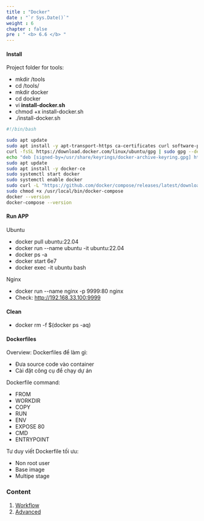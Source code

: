 ```yaml
---
title : "Docker"
date : "`r Sys.Date()`"
weight : 6
chapter : false
pre : " <b> 6.6 </b> "
---
```


#### Install

Project folder for tools:
- mkdir /tools
- cd /tools/
- mkdir docker
- cd docker
- vi **install-docker.sh**
- chmod +x install-docker.sh
- ./install-docker.sh

````sh
#!/bin/bash

sudo apt update
sudo apt install -y apt-transport-https ca-certificates curl software-properties-common
curl -fsSL https://download.docker.com/linux/ubuntu/gpg | sudo gpg --dearmor -o /usr/share/keyrings/docker-archive-keyring.gpg
echo "deb [signed-by=/usr/share/keyrings/docker-archive-keyring.gpg] https://download.docker.com/linux/ubuntu $(lsb_release -cs) stable" | sudo tee /etc/apt/sources.list.d/docker.list > /dev/null
sudo apt update
sudo apt install -y docker-ce
sudo systemctl start docker
sudo systemctl enable docker
sudo curl -L "https://github.com/docker/compose/releases/latest/download/docker-compose-$(uname -s)-$(uname -m)" -o /usr/local/bin/docker-compose
sudo chmod +x /usr/local/bin/docker-compose
docker --version
docker-compose --version
````

#### Run APP

Ubuntu
- docker pull ubuntu:22.04
- docker run --name ubuntu -it  ubuntu:22.04
- docker ps -a
- docker start 6e7
- docker exec -it ubuntu bash

Nginx
- docker run --name nginx -p 9999:80 nginx
- Check: http://192.168.33.100:9999

#### Clean
- docker rm -f $(docker ps -aq)

#### Dockerfiles
Overview:
Dockerfiles để làm gì:
  - Đưa source code vào container
  - Cài đặt công cụ để chạy dự án

Dockerfile command:
  - FROM
  - WORKDIR
  - COPY
  - RUN
  - ENV
  - EXPOSE 80
  - CMD
  - ENTRYPOINT

Tư duy viết Dockerfile tối ưu:
  - Non root user
  - Base image
  - Multipe stage

### Content

1. [Workflow](6.6.1-workflow/)
2. [Advanced](6.6.2-advanced/)
